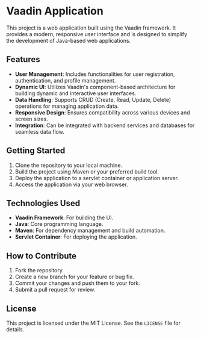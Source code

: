 # Vaadin Application

This project is a web application built using the Vaadin framework. It provides a modern, responsive user interface and is designed to simplify the development of Java-based web applications.

## Features

- **User Management**: Includes functionalities for user registration, authentication, and profile management.
- **Dynamic UI**: Utilizes Vaadin's component-based architecture for building dynamic and interactive user interfaces.
- **Data Handling**: Supports CRUD (Create, Read, Update, Delete) operations for managing application data.
- **Responsive Design**: Ensures compatibility across various devices and screen sizes.
- **Integration**: Can be integrated with backend services and databases for seamless data flow.

## Getting Started

1. Clone the repository to your local machine.
2. Build the project using Maven or your preferred build tool.
3. Deploy the application to a servlet container or application server.
4. Access the application via your web browser.

## Technologies Used

- **Vaadin Framework**: For building the UI.
- **Java**: Core programming language.
- **Maven**: For dependency management and build automation.
- **Servlet Container**: For deploying the application.

## How to Contribute

1. Fork the repository.
2. Create a new branch for your feature or bug fix.
3. Commit your changes and push them to your fork.
4. Submit a pull request for review.

## License

This project is licensed under the MIT License. See the `LICENSE` file for details.